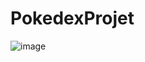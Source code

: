 # PokedexProjet
![image](https://user-images.githubusercontent.com/124001731/228419793-4ff0c8c1-622c-43b9-9233-147b0dfafad7.png)

